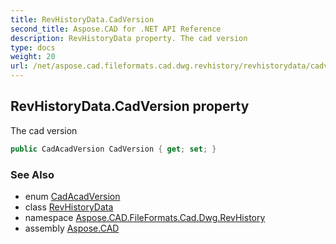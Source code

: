 ```yaml
---
title: RevHistoryData.CadVersion
second_title: Aspose.CAD for .NET API Reference
description: RevHistoryData property. The cad version
type: docs
weight: 20
url: /net/aspose.cad.fileformats.cad.dwg.revhistory/revhistorydata/cadversion/
---
```

## RevHistoryData.CadVersion property

The cad version

```csharp
public CadAcadVersion CadVersion { get; set; }
```

### See Also

* enum [CadAcadVersion](../../../aspose.cad.fileformats.cad.cadconsts/cadacadversion/)
* class [RevHistoryData](../)
* namespace [Aspose.CAD.FileFormats.Cad.Dwg.RevHistory](../../revhistorydata/)
* assembly [Aspose.CAD](../../../)


